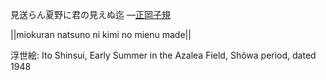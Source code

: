 見送らん夏野に君の見えぬ迄
—[正岡子規](https://ja.wikipedia.org/wiki/正岡子規)

||miokuran natsuno ni kimi no mienu made||

浮世絵: Ito Shinsui, Early Summer in the Azalea Field, Shôwa period, dated 1948